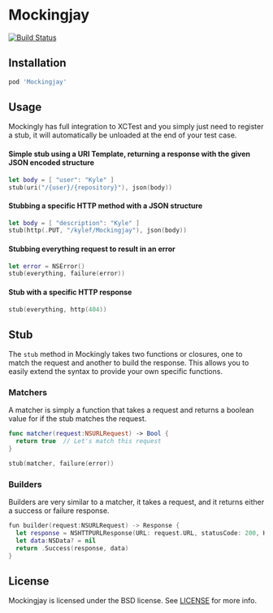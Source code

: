 # Mockingjay

[![Build Status](http://img.shields.io/travis/kylef/Mockingjay.swift/master.svg?style=flat)](https://travis-ci.org/kylef/Mockingjay.swift)

## Installation

```ruby
pod 'Mockingjay'
```

## Usage

Mockingly has full integration to XCTest and you simply just need to register a stub, it will automatically be unloaded at the end of your test case.

#### Simple stub using a URI Template, returning a response with the given JSON encoded structure

```swift
let body = [ "user": "Kyle" ]
stub(uri("/{user}/{repository}"), json(body))
```

#### Stubbing a specific HTTP method with a JSON structure

```swift
let body = [ "description": "Kyle" ]
stub(http(.PUT, "/kylef/Mockingjay"), json(body))
```

#### Stubbing everything request to result in an error

```swift
let error = NSError()
stub(everything, failure(error))
```

#### Stub with a specific HTTP response

```swift
stub(everything, http(404))
```

## Stub

The `stub` method in Mockingly takes two functions or closures, one to match the request and another to build the response. This allows you to easily extend the syntax to provide your own specific functions.

### Matchers

A matcher is simply a function that takes a request and returns a boolean value for if the stub matches the request.

```swift
func matcher(request:NSURLRequest) -> Bool {
  return true  // Let's match this request
}

stub(matcher, failure(error))
```

### Builders

Builders are very similar to a matcher, it takes a request, and it returns either a success or failure response.

```swift
fun builder(request:NSURLRequest) -> Response {
  let response = NSHTTPURLResponse(URL: request.URL, statusCode: 200, HTTPVersion: nil, headerFields: nil)!
  let data:NSData? = nil
  return .Success(response, data)
}
```

## License

Mockingjay is licensed under the BSD license. See [LICENSE](LICENSE) for more
info.

